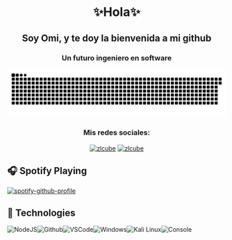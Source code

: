 
<h1 align="center">✨Hola✨</h1>
<h2 align="center">Soy Omi, y te doy la bienvenida a mi github</h2>
<h3 align="center">Un futuro ingeniero en software</h3>

![snake gif](https://github.com/TekyaygilFethi/TekyaygilFethi/blob/output/github-contribution-grid-snake.svg)

<h3 align="center">Mis redes sociales:</h3>
<p align="center">
<a href="https://twitter.com/omi_idk_" target="blank"><img align="center" src="https://raw.githubusercontent.com/rahuldkjain/github-profile-readme-generator/master/src/images/icons/Social/twitter.svg" alt="zlcube" height="30" width="40" /></a>
<a href="https://www.instagram.com/omi_idk_/" target="blank"><img align="center" src="https://raw.githubusercontent.com/rahuldkjain/github-profile-readme-generator/master/src/images/icons/Social/instagram.svg" alt="zlcube" height="30" width="40" /></a>
</p>


## :headphones: Spotify Playing

[![spotify-github-profile](https://spotify-github-profile.vercel.app/api/view?uid=omarg2603&cover_image=true&theme=novatorem&show_offline=false&background_color=121212&interchange=false&bar_color=53b14f&bar_color_cover=false)](https://github.com/kittinan/spotify-github-profile)

## :wrench: Technologies

![NodeJS](https://img.icons8.com/color/30/nodejs.png)![Github](https://img.icons8.com/material-outlined/30/github.png)![VSCode](https://img.icons8.com/color/30/visual-studio-code-2019.png)![Windows](https://img.icons8.com/color/30/windows-10.png)![Kali Linux](https://img.icons8.com/color/30/kali-linux.png)![Console](https://img.icons8.com/color/30/console.png)
